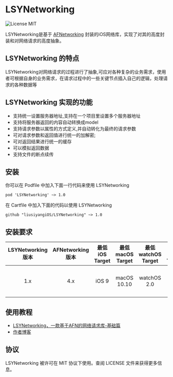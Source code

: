 # LSYNetworking

![License MIT](https://img.shields.io/github/license/mashape/apistatus.svg?maxAge=2592000)

LSYNetworking是基于 [AFNetworking][AFNetworking] 封装的iOS网络库，实现了对其的高度封装和对网络请求的高度抽象。

## LSYNetworking 的特点

LSYNetworking对网络请求的过程进行了抽象,可应对各种复杂的业务需求，使用者可根据自身的业务需求，在请求过程中的一些关键节点插入自己的逻辑，处理请求的各种数据等

## LSYNetworking 实现的功能

* 支持统一设置服务器地址,支持在一个项目里设置多个服务器地址
* 支持将服务器返回的内容自动转换成model
* 支持请求参数以属性的方式定义,并自动转化为最终的请求参数
* 可对请求参数和返回值进行统一的加解密;
* 可对返回结果进行统一的缓存
* 可以模拟返回数据
* 支持文件的断点续传

## 安装

你可以在 Podfile 中加入下面一行代码来使用 LSYNetworking

    pod 'LSYNetworking' ~> 1.0

在 Cartfile 中加入下面的代码以使用 LSYNetworking

    github "liusiyangiOS/LSYNetworking" ~> 1.0

## 安装要求

| LSYNetworking 版本 | AFNetworking 版本 | 最低 iOS Target | 最低 macOS Target | 最低 watchOS Target | 最低 tvOS Target |       注意       |
| :---------------: | :---------------: | :------------: | :--------------: | :----------------: | :-------------: | :--------------: |
|       1.x         |        4.x        |     iOS 9      |   macOS 10.10    |    watchOS 2.0     |    tvOS 9.0     | 要求 Xcode 11 以上 |


## 使用教程

* [LSYNetworking，一款基于AFN的网络请求库-基础篇](https://www.jianshu.com/p/d13e601fcf40?v=1687265889302)
* [作者博客](https://www.jianshu.com/u/e1fee33c72bc)

## 协议

LSYNetworking 被许可在 MIT 协议下使用。查阅 LICENSE 文件来获得更多信息。

<!-- external links -->
[AFNetworking]:https://github.com/AFNetworking/AFNetworking

